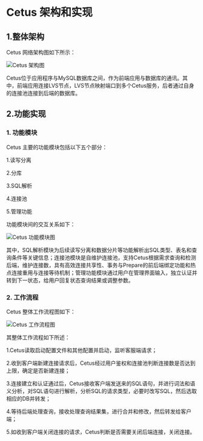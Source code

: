 # Cetus 架构和实现

## 1.整体架构

Cetus 网络架构图如下所示：

![Cetus 架构图](https://github.com/Lede-Inc/cetus/blob/master/doc/picture/Cetus_dataflow.png)

Cetus位于应用程序与MySQL数据库之间，作为前端应用与数据库的通讯。其中，前端应用连接LVS节点，LVS节点映射端口到多个Cetus服务，后者通过自身的连接池连接到后端的数据库。

## 2.功能实现

### 1. 功能模块

Cetus 主要的功能模块包括以下五个部分：

1.读写分离

2.分库

3.SQL解析

4.连接池

5.管理功能

功能模块间的交互关系如下：

![Cetus 功能模块图](https://github.com/Lede-Inc/cetus/blob/master/doc/picture/Cetus_module.png)

其中，SQL解析模块为后续读写分离和数据分片等功能解析出SQL类型、表名和查询条件等关键信息；连接池模块是自维护连接池，支持Cetus根据需求查询和检测后端，维护连接数，具有高效连接共享性、事务与Prepare的前后端绑定功能和热点连接重用与连接等待机制；管理功能模块通过用户在管理界面输入，独立认证并转到下一状态，给用户回复状态查询结果或调整参数。


### 2. 工作流程

Cetus 整体工作流程图如下：

![Cetus 工作流程图](https://github.com/Lede-Inc/cetus/blob/master/doc/picture/Cetus_dataflow.png)

其整体工作流程如下所述：

1.Cetus读取启动配置文件和其他配置并启动，监听客服端请求；

2.收到客户端新建连接请求后，Cetus经过用户鉴权和连接池判断连接数是否达到上限，确定是否新建连接；

3.连接建立和认证通过后，Cetus接收客户端发送来的SQL语句，并进行词法和语义分析，对SQL语句进行解析，分析SQL的请求类型，必要时改写SQL，然后选取相应的DB并转发；

4.等待后端处理查询，接收处理查询结果集，进行合并和修改，然后转发给客户端；

5.如收到客户端关闭连接的请求，Cetus判断是否需要关闭后端连接，关闭连接。
